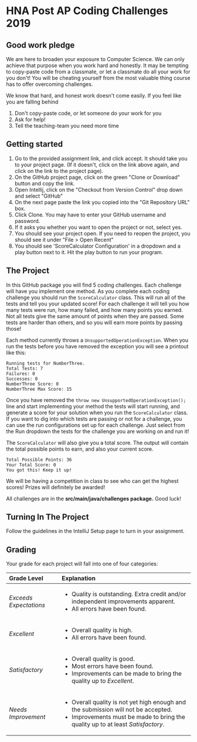 HNA Post AP Coding Challenges 2019
=========
Good work pledge
-----
We are here to broaden your exposure to Computer Science. We can only achieve that purpose when you work hard and honestly. It may be tempting to copy-paste code from a classmate, or let a classmate do all your work for you don't! You will be cheating yourself from the most valuable thing course has to offer overcoming challenges.

We know that hard, and honest work doesn't come easily. If you feel like you are falling behind

1. Don't copy-paste code, or let someone do your work for you
2. Ask for help!
3. Tell the teaching-team you need more time 

Getting started
-----
1. Go to the provided assignment link, and click accept. It should take you to your project page. (If it doesn't, click on the link above again, and click on the link to the project page).
2. On the GitHub project page, click on the green "Clone or Download" button and copy the link.
3. Open Intellij, click on the "Checkout from Version Control" drop down and select "GitHub"
4. On the next page paste the link you copied into the "Git Repository URL" box.
5. Click Clone. You may have to enter your GitHub username and password.
6. If it asks you whether you want to open the project or not, select yes.
7. You should see your project open. If you need to reopen the project, you should see it under "File > Open Recent"
8.  You should see 'ScoreCalculator Configuration' in a dropdown and a play button next to it. Hit the play button to run your program.

The Project
-----
In this GitHub package you will find 5 coding challenges. Each challenge will have you implement one method. As you complete each coding challenge you should run the `ScoreCalculator` class. This will run all of the tests and tell you your updated score! For each challenge it will tell you how many tests were run, how many failed, and how many points you earned. Not all tests give the same amount of points when they are passed. Some tests are harder than others, and so you will earn more points by passing those!

Each method currently throws a `UnsupportedOperationException`. When you run the tests before you have removed the exception you will see a printout like this:
```
Running tests for NumberThree.
Total Tests: 7
Failures: 0
Successes: 0
NumberThree Score: 0
NumberThree Max Score: 15
```
Once you have removed the `throw new UnsupportedOperationException();` line and start implementing your method the tests will start running, and generate a score for your solution when you run the `ScoreCalculator` class. If you want to dig into which tests are passing or not for a challenge, you can use the run configurations set up for each challenge. Just select from the Run dropdown the tests for the challenge you are working on and run it!

The `ScoreCalculator` will also give you a total score. The output will contain the total possible points to earn, and also your current score.
```
Total Possible Points: 36
Your Total Score: 0
You got this! Keep it up!
```
We will be having a competition in class to see who can get the highest scores! Prizes will definitely be awarded!

All challenges are in the **src/main/java/challenges package.** Good luck!

Turning In The Project
-----
Follow the guidelines in the IntelliJ Setup page to turn in your assignment. 

Grading
-----
Your grade for each project will fall into one of four categories:

| Grade Level         | Explanation |
| :------------------ |:----------- |
| *Exceeds Expectations*        | <ul><li>Quality is outstanding. Extra credit and/or independent improvements apparent.</li><li>All errors have been found.</li></ul> |
| *Excellent*                   | <ul><li>Overall quality is high.</li><li>All errors have been found.</li></ul> |
| *Satisfactory*                | <ul><li>Overall quality is good.</li><li>Most errors have been found.</li><li>Improvements can be made to bring the quality up to <i>Excellent</i>.</li></ul> |
| *Needs Improvement*           | <ul><li>Overall quality is not yet high enough and the submission will not be accepted.</li><li>Improvements must be made to bring the quality up to at least <i>Satisfactory</i>.</li></ul> |
